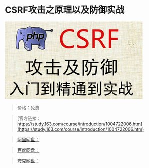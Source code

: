 # CSRF攻击之原理以及防御实战

![img](../../../assets/study163/free/2464BA9F0C250BFB72E7AD413A92B5E1.jpg)

> 价格：免费

> [官方链接：https://study.163.com/course/introduction/1004722006.htm](https://study.163.com/course/introduction/1004722006.htm)

> [阿里网盘：]()

> [百度网盘：]()

> [夸克网盘：]()
